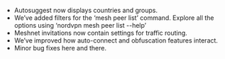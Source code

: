 * Autosuggest now displays countries and groups.
* We’ve added filters for the ‘mesh peer list’ command. Explore all the options using ‘nordvpn mesh peer list --help’
* Meshnet invitations now contain settings for traffic routing.
* We’ve improved how auto-connect and obfuscation features interact.
* Minor bug fixes here and there.